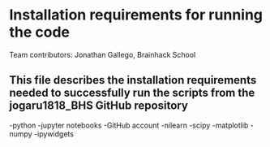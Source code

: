 # Installation requirements for running the code
 
Team contributors: Jonathan Gallego, Brainhack School

## This file describes the installation requirements needed to successfully run the scripts from the jogaru1818_BHS GitHub repository
-python
-jupyter notebooks
-GitHub account
-nilearn
-scipy
-matplotlib
-numpy
-ipywidgets 
